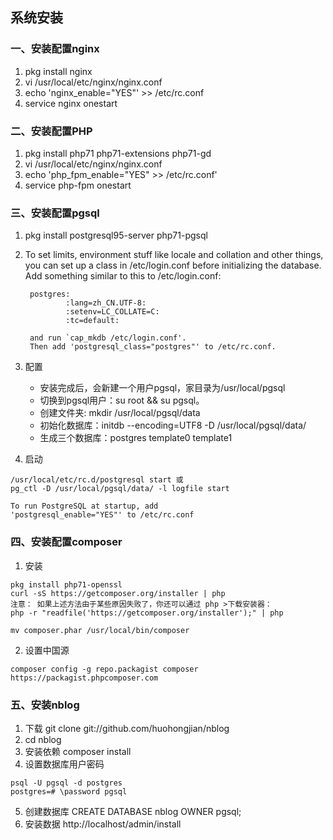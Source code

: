 ## 系统安装

### 一、安装配置nginx

1. pkg install nginx
2. vi /usr/local/etc/nginx/nginx.conf
3. echo 'nginx_enable="YES"' >> /etc/rc.conf
4. service nginx onestart


### 二、安装配置PHP

1. pkg install php71 php71-extensions php71-gd
2. vi /usr/local/etc/nginx/nginx.conf
3. echo 'php_fpm_enable="YES" >> /etc/rc.conf'
4. service php-fpm onestart


### 三、安装配置pgsql

1. pkg install postgresql95-server php71-pgsql
2. To set limits, environment stuff like locale and collation and other
	things, you can set up a class in /etc/login.conf before initializing
	the database. Add something similar to this to /etc/login.conf:

		postgres:
		        :lang=zh_CN.UTF-8:
		        :setenv=LC_COLLATE=C:
		        :tc=default:

		and run `cap_mkdb /etc/login.conf'.
		Then add 'postgresql_class="postgres"' to /etc/rc.conf.

3. 配置
   * 安装完成后，会新建一个用户pgsql，家目录为/usr/local/pgsql
   * 切换到pgsql用户：su root && su pgsql。
   * 创建文件夹: mkdir /usr/local/pgsql/data
   * 初始化数据库：initdb --encoding=UTF8 -D /usr/local/pgsql/data/
   * 生成三个数据库：postgres  template0  template1


4. 启动
```
/usr/local/etc/rc.d/postgresql start 或
pg_ctl -D /usr/local/pgsql/data/ -l logfile start

To run PostgreSQL at startup, add
'postgresql_enable="YES"' to /etc/rc.conf
```

### 四、安装配置composer

1. 安装
```
pkg install php71-openssl
curl -sS https://getcomposer.org/installer | php
注意： 如果上述方法由于某些原因失败了，你还可以通过 php >下载安装器：
php -r "readfile('https://getcomposer.org/installer');" | php

mv composer.phar /usr/local/bin/composer
```

2. 设置中国源
```
composer config -g repo.packagist composer https://packagist.phpcomposer.com
```

### 五、安装nblog

1. 下载 git clone git://github.com/huohongjian/nblog
2. cd nblog
3. 安装依赖 composer install
4. 设置数据库用户密码
```
psql -U pgsql -d postgres
postgres=# \password pgsql
```
    
5. 创建数据库
    CREATE DATABASE nblog OWNER pgsql;
6. 安装数据
    http://localhost/admin/install

